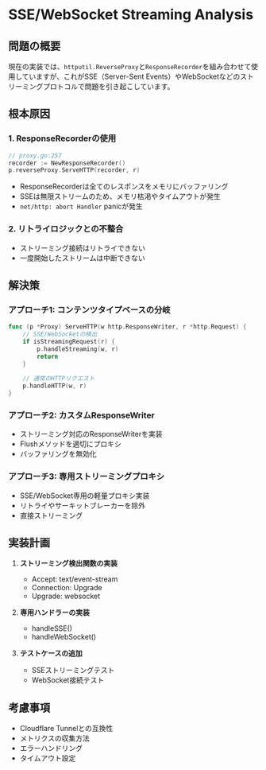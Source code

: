 # SSE/WebSocket Streaming Analysis

## 問題の概要

現在の実装では、`httputil.ReverseProxy`と`ResponseRecorder`を組み合わせて使用していますが、これがSSE（Server-Sent Events）やWebSocketなどのストリーミングプロトコルで問題を引き起こしています。

## 根本原因

### 1. ResponseRecorderの使用
```go
// proxy.go:257
recorder := NewResponseRecorder()
p.reverseProxy.ServeHTTP(recorder, r)
```

- ResponseRecorderは全てのレスポンスをメモリにバッファリング
- SSEは無限ストリームのため、メモリ枯渇やタイムアウトが発生
- `net/http: abort Handler` panicが発生

### 2. リトライロジックとの不整合
- ストリーミング接続はリトライできない
- 一度開始したストリームは中断できない

## 解決策

### アプローチ1: コンテンツタイプベースの分岐
```go
func (p *Proxy) ServeHTTP(w http.ResponseWriter, r *http.Request) {
    // SSE/WebSocketの検出
    if isStreamingRequest(r) {
        p.handleStreaming(w, r)
        return
    }
    
    // 通常のHTTPリクエスト
    p.handleHTTP(w, r)
}
```

### アプローチ2: カスタムResponseWriter
- ストリーミング対応のResponseWriterを実装
- Flushメソッドを適切にプロキシ
- バッファリングを無効化

### アプローチ3: 専用ストリーミングプロキシ
- SSE/WebSocket専用の軽量プロキシ実装
- リトライやサーキットブレーカーを除外
- 直接ストリーミング

## 実装計画

1. **ストリーミング検出関数の実装**
   - Accept: text/event-stream
   - Connection: Upgrade
   - Upgrade: websocket

2. **専用ハンドラーの実装**
   - handleSSE()
   - handleWebSocket()

3. **テストケースの追加**
   - SSEストリーミングテスト
   - WebSocket接続テスト

## 考慮事項

- Cloudflare Tunnelとの互換性
- メトリクスの収集方法
- エラーハンドリング
- タイムアウト設定

